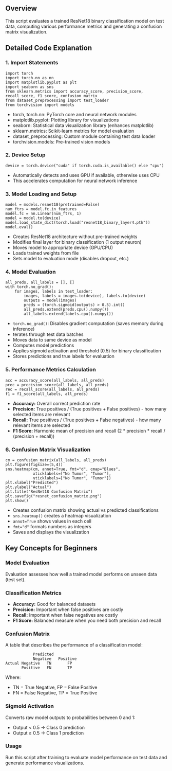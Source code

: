 ## Overview
This script evaluates a trained ResNet18 binary classification model on test data, computing various performance metrics and generating a confusion matrix visualization.

## Detailed Code Explanation

### 1. Import Statements
```
import torch
import torch.nn as nn
import matplotlib.pyplot as plt
import seaborn as sns
from sklearn.metrics import accuracy_score, precision_score, recall_score, f1_score, confusion_matrix
from dataset_preprocessing import test_loader
from torchvision import models
```
- torch, torch.nn: PyTorch core and neural network modules
- matplotlib.pyplot: Plotting library for visualizations
- seaborn: Statistical data visualization library (enhances matplotlib)
- sklearn.metrics: Scikit-learn metrics for model evaluation
- dataset_preprocessing: Custom module containing test data loader
- torchvision.models: Pre-trained vision models

### 2. Device Setup
```
device = torch.device("cuda" if torch.cuda.is_available() else "cpu")
```

- Automatically detects and uses GPU if available, otherwise uses CPU
- This accelerates computation for neural network inference

### 3. Model Loading and Setup
```
model = models.resnet18(pretrained=False)
num_ftrs = model.fc.in_features
model.fc = nn.Linear(num_ftrs, 1)
model = model.to(device)
model.load_state_dict(torch.load("resnet18_binary_layer4.pth"))
model.eval()
```
- Creates ResNet18 architecture without pre-trained weights
- Modifies final layer for binary classification (1 output neuron)
- Moves model to appropriate device (GPU/CPU)
- Loads trained weights from file
- Sets model to evaluation mode (disables dropout, etc.)

### 4. Model Evaluation
```
all_preds, all_labels = [], []
with torch.no_grad():
    for images, labels in test_loader:
        images, labels = images.to(device), labels.to(device)
        outputs = model(images)
        preds = (torch.sigmoid(outputs) > 0.5).int()
        all_preds.extend(preds.cpu().numpy())
        all_labels.extend(labels.cpu().numpy())
```
- `torch.no_grad()`: Disables gradient computation (saves memory during inference)
- terates through test data batches
- Moves data to same device as model
- Computes model predictions
- Applies sigmoid activation and threshold (0.5) for binary classification
- Stores predictions and true labels for evaluation

### 5. Performance Metrics Calculation
```
acc = accuracy_score(all_labels, all_preds)
prec = precision_score(all_labels, all_preds)
rec = recall_score(all_labels, all_preds)
f1 = f1_score(all_labels, all_preds)
```
- **Accuracy:** Overall correct prediction rate
- **Precision:** True positives / (True positives + False positives) - how many selected items are relevant
- **Recall:** True positives / (True positives + False negatives) - how many relevant items are selected
- **F1 Score:** Harmonic mean of precision and recall (2 * precision * recall / (precision + recall))

### 6. Confusion Matrix Visualization
```
cm = confusion_matrix(all_labels, all_preds)
plt.figure(figsize=(5,4))
sns.heatmap(cm, annot=True, fmt="d", cmap="Blues", 
            xticklabels=["No Tumor", "Tumor"], 
            yticklabels=["No Tumor", "Tumor"])
plt.xlabel("Predicted")
plt.ylabel("Actual")
plt.title("ResNet18 Confusion Matrix")
plt.savefig("resnet_confusion_matrix.png")
plt.show()
```

- Creates confusion matrix showing actual vs predicted classifications
- `sns.heatmap()` creates a heatmap visualization
- `annot=True` shows values in each cell
- `fmt="d"` formats numbers as integers
- Saves and displays the visualization

## Key Concepts for Beginners
### Model Evaluation
Evaluation assesses how well a trained model performs on unseen data (test set).

### Classification Metrics
- **Accuracy:** Good for balanced datasets
- **Precision:** Important when false positives are costly
- **Recall:** Important when false negatives are costly
- **F1 Score:** Balanced measure when you need both precision and recall

### Confusion Matrix
A table that describes the performance of a classification model:
```
            Predicted
            Negative   Positive
Actual Negative   TN       FP
       Positive   FN       TP
```
Where:

- TN = True Negative, FP = False Positive
- FN = False Negative, TP = True Positive

### Sigmoid Activation
Converts raw model outputs to probabilities between 0 and 1:

- Output < 0.5 → Class 0 prediction
- Output ≥ 0.5 → Class 1 prediction

### Usage
Run this script after training to evaluate model performance on test data and generate performance visualizations.